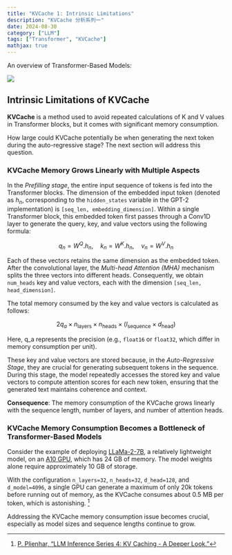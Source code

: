 ```yaml
---
title: "KVCache 1: Intrinsic Limitations"
description: "KVCache 分析系列一"
date: 2024-08-30
category: ["LLM"]
tags: ["Transformer", "KVCache"]
mathjax: true
---
```


An overview of Transformer-Based Models:

![](https://pub-f4fb14aad5ef4ee6a83bd71292941254.r2.dev/Drawing%202024-08-27%2013.23.31.excalidraw.png)

## Intrinsic Limitations of KVCache

**KVCache** is a method used to avoid repeated calculations of K and V values in Transformer blocks, but it comes with significant memory consumption.

How large could KVCache potentially be when generating the next token during the auto-regressive stage? The next section will address this question.

### KVCache Memory Grows Linearly with Multiple Aspects

In the *Prefilling stage*, the entire input sequence of tokens is fed into the Transformer blocks. The dimension of the embedded input token (denoted as $h_n$, corresponding to the `hidden_states` variable in the GPT-2 implementation) is `[seq_len, embedding_dimension]`. Within a single Transformer block, this embedded token first passes through a Conv1D layer to generate the query, key, and value vectors using the following formula: 

$$ q_n = W^Q.h_n, \quad k_n = W^K.h_n, \quad v_n = W^V.h_n $$

Each of these vectors retains the same dimension as the embedded token. After the convolutional layer, the *Multi-head Attention (MHA)* mechanism splits the three vectors into different heads. Consequently, we obtain `num_heads` key and value vectors, each with the dimension `[seq_len, head_dimension]`.

The total memory consumed by the key and value vectors is calculated as follows:

$$ 2q_a \times n_\text{layers} \times n_\text{heads} \times (l_\text{sequence} \times d_\text{head}) $$

Here, q_a represents the precision (e.g., `float16` or `float32`, which differ in memory consumption per unit).

These key and value vectors are stored because, in the _Auto-Regressive Stage_, they are crucial for generating subsequent tokens in the sequence. During this stage, the model repeatedly accesses the stored key and value vectors to compute attention scores for each new token, ensuring that the generated text maintains coherence and context. 

**Consequence**: The memory consumption of the KVCache grows linearly with the sequence length, number of layers, and number of attention heads.

### KVCache Memory Consumption Becomes a Bottleneck of Transformer-Based Models

Consider the example of deploying [LLaMa-2-7B](https://huggingface.co/meta-llama/Llama-2-7b), a relatively lightweight model, on an [A10 GPU](https://www.nvidia.com/en-us/data-center/products/a10-gpu/), which has 24 GB of memory. The model weights alone require approximately 10 GB of storage.

With the configuration `n_layers=32`, `n_heads=32`, `d_head=128`, and `d_model=4096`, a single GPU can generate a maximum of only 20k tokens before running out of memory, as the KVCache consumes about 0.5 MB per token, which is astonishing. [^1]

Addressing the KVCache memory consumption issue becomes crucial, especially as model sizes and sequence lengths continue to grow.

[^1]: [P. Plienhar, “LLM Inference Series 4: KV Caching - A Deeper Look.”](https://medium.com/@plienhar/llm-inference-series-4-kv-caching-a-deeper-look-4ba9a77746c8)
